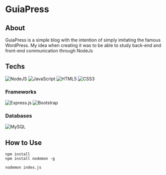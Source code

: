 # GuiaPress

## About

GuiaPress is a simple blog with the intention of simply imitating the famous WordPress.
My idea when creating it was to be able to study back-end and front-end communication through NodeJs

## Techs

<img alt="NodeJS" src="https://img.shields.io/badge/node.js%20-%2343853D.svg?&style=for-the-badge&logo=node.js&logoColor=white"/>

<img alt="JavaScript" src="https://img.shields.io/badge/javascript%20-%23323330.svg?&style=for-the-badge&logo=javascript&logoColor=%23F7DF1E"/>

<img alt="HTML5" src="https://img.shields.io/badge/html5%20-%23E34F26.svg?&style=for-the-badge&logo=html5&logoColor=white"/>

<img alt="CSS3" src="https://img.shields.io/badge/css3%20-%231572B6.svg?&style=for-the-badge&logo=css3&logoColor=white"/>

### Frameworks

<img alt="Express.js" src="https://img.shields.io/badge/express.js%20-%23404d59.svg?&style=for-the-badge"/>
<img alt="Bootstrap" src="https://img.shields.io/badge/bootstrap%20-%23563D7C.svg?&style=for-the-badge&logo=bootstrap&logoColor=white"/>

### Databases

<img alt="MySQL" src="https://img.shields.io/badge/mysql-%2300f.svg?&style=for-the-badge&logo=mysql&logoColor=white"/>

## How to Use

```
npm install
npm install nodemon -g

```
```
nodemon index.js

```
